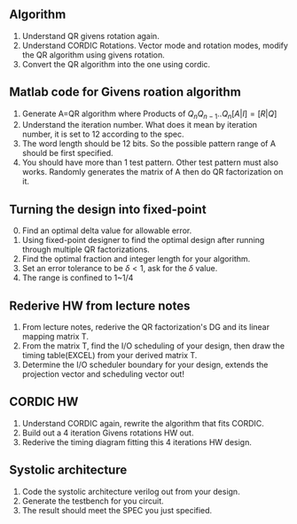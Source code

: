 ## Algorithm
1. Understand QR givens rotation again.
2. Understand CORDIC Rotations. Vector mode and rotation modes, modify the QR algorithm using givens rotation.
3. Convert the QR algorithm into the one using cordic.

## Matlab code for Givens roation algorithm
1. Generate A=QR algorithm where Products of $Q_nQ_{n-1}..Q_n[A|I] = [R|Q]$
2. Understand the iteration number. What does it mean by iteration number, it is set to 12 according to the spec.
3. The word length should be 12 bits. So the possible pattern range of A should be first specified.
4. You should have more than 1 test pattern. Other test pattern must also works. Randomly generates the matrix of A then do QR factorization on it.

## Turning the design into fixed-point
0. Find an optimal delta value for allowable error.
1. Using fixed-point designer to find the optimal design after running through multiple QR factorizations.
2. Find the optimal fraction and integer length for your algorithm.
3. Set an error tolerance to be $\delta < 1%$, ask for the $\delta$ value.
4. The range is confined to 1~1/4

## Rederive HW from lecture notes
1. From lecture notes, rederive the QR factorization's DG and its linear mapping matrix T.
2. From the matrix T, find the I/O scheduling of your design, then draw the timing table(EXCEL) from your derived matrix T.
3. Determine the I/O scheduler boundary for your design, extends the projection vector and scheduling vector out!

## CORDIC HW
1. Understand CORDIC again, rewrite the algorithm that fits CORDIC.
2. Build out a 4 iteration Givens rotations HW out.
3. Rederive the timing diagram fitting this 4 iterations HW design.

## Systolic architecture
1. Code the systolic architecture verilog out from your design.
2. Generate the testbench for you circuit.
3. The result should meet the SPEC you just specified.